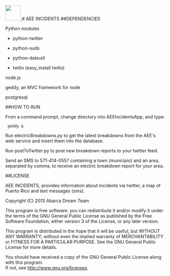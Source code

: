 <a href="http://aeeincidents.info:3000">
  <img src="https://si0.twimg.com/profile_images/3786784212/7e8e30780a549a820e8cf779de9fa5d9_bigger.jpeg" width="48">
</a>
# AEE INCIDENTS
##DEPENDENCIES

Python modules
        
* python-twitter

* python-suds

* python-dateutil

* twilio (easy_install twilio)

node.js

geddy, an MVC framework for node

postgresql

##HOW TO RUN

From a command prompt, change directory into AEEIncidentsApp, and type:
        
` 
geddy &
`

Run electricBreakdowns.py to get the latest breakdowns from the AEE's web service and insert them into the database.

Run postToTwitter.py to post new breakdown reports to your twitter feed.

Send an SMS to 571-414-0557 containing a town (municipio) and an area, separated by comma, to receive an electric breakdown report for your area. 

##LICENSE

AEE INCIDENTS, provides information about incidents via twitter, a map of Puerto Rico and text messages (sms).

Copyright (C) 2013  Abarca Dream Team

  This program is free software: you can redistribute it and/or modify it under the terms of the GNU General Public License as published by
  the Free Software Foundation, either version 3 of the License, or any later version.

  This program is distributed in the hope that it will be useful, but WITHOUT ANY WARRANTY; without even the implied warranty of
  MERCHANTABILITY or FITNESS FOR A PARTICULAR PURPOSE.  See the GNU General Public License for more details.

  You should have received a copy of the GNU General Public License along with this program.  
  If not, see <a href="http://www.gnu.org/licenses/">http://www.gnu.org/licenses</a>.

